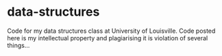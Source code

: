 # data-structures
Code for my data structures class at University of Louisville. Code posted here is my intellectual property and plagiarising it is violation of several things...
